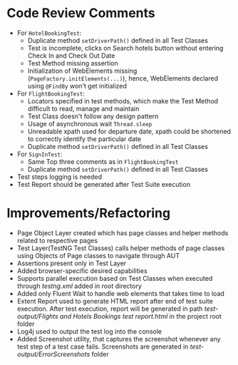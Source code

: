 Code Review Comments
==
- For `HotelBookingTest`: 
    - Duplicate method `setDriverPath()` defined in all Test Classes
    - Test is incomplete, clicks on Search hotels button without entering Check In and Check Out Date
    - Test Method missing assertion
    - Initialization of WebElements missing (`PageFactory.initElements(...)`), hence, WebElements declared using `@FindBy` won't get initialized
- For `FlightBookingTest`:
    - Locators specified in test methods, which make the Test Method difficult to read, manage and maintain
    - Test Class doesn't follow any design pattern
    - Usage of asynchronous wait `Thread.sleep`
    - Unreadable xpath used for departure date, xpath could be shortened to correctly identify the particular date
    - Duplicate method `setDriverPath()` defined in all Test Classes
- For `SignInTest`:
    - Same Top three comments as in `FlightBookingTest`
    - Duplicate method `setDriverPath()` defined in all Test Classes
- Test steps logging is needed
- Test Report should be generated after Test Suite execution


Improvements/Refactoring
=
- Page Object Layer created which has page classes and helper methods related to respective pages
- Test Layer(TestNG Test Classes) calls helper methods of page classes using Objects of Page classes to navigate through AUT
- Assertions present only in Test Layer
- Added browser-specific desired capabilities
- Supports parallel execution based on Test Classes when executed through *testng.xml* added in root directory
- Added only Fluent Wait to handle web elements that takes time to load
- Extent Report used to generate HTML report after end of test suite execution. After test execution, report will be generated in path *test-output/Flights and Hotels Bookings test report.html* in the project root folder
- Log4j used to output the test log into the console
- Added Screenshot utility, that captures the screenshot whenever any test step of a test case fails. Screenshots are generated in *test-output/ErrorScreenshots* folder
